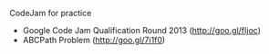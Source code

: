 CodeJam for practice
 - Google Code Jam Qualification Round 2013 (http://goo.gl/fIjoc)
 - ABCPath Problem (http://goo.gl/7i1f0)

